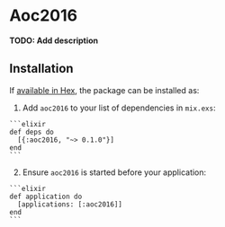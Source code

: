 # Aoc2016

**TODO: Add description**

## Installation

If [available in Hex](https://hex.pm/docs/publish), the package can be installed as:

  1. Add `aoc2016` to your list of dependencies in `mix.exs`:

    ```elixir
    def deps do
      [{:aoc2016, "~> 0.1.0"}]
    end
    ```

  2. Ensure `aoc2016` is started before your application:

    ```elixir
    def application do
      [applications: [:aoc2016]]
    end
    ```

